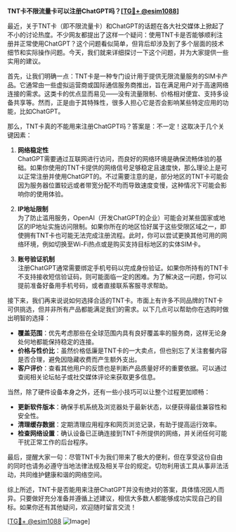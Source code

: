 **TNT卡不限流量卡可以注册ChatGPT吗？[[TG💪+ @esim1088](https://t.me/s/esim1088)]**

最近，关于TNT卡（即不限流量卡）和ChatGPT的话题在各大社交媒体上掀起了不小的讨论热度。不少网友都提出了这样一个疑问：使用TNT卡是否能够顺利注册并正常使用ChatGPT？这个问题看似简单，但背后却涉及到了多个层面的技术细节和实际操作问题。今天，我们就来详细探讨一下这个问题，并为大家提供一些实用的建议。

首先，让我们明确一点：TNT卡是一种专门设计用于提供无限流量服务的SIM卡产品。它通常由一些虚拟运营商或国际通信服务商推出，旨在满足用户对于高速网络连接的需求。这类卡的优点显而易见——没有流量限制、价格相对便宜、支持多设备共享等。然而，正是由于其特殊性，很多人担心它是否会影响某些特定应用的功能，比如ChatGPT。

那么，TNT卡真的不能用来注册ChatGPT吗？答案是：不一定！这取决于几个关键因素：

1. **网络稳定性**  
   ChatGPT需要通过互联网进行访问，而良好的网络环境是确保流畅体验的基础。如果你使用的TNT卡提供的网络信号足够稳定且速度快，那么理论上是可以正常注册并使用ChatGPT的。不过需要注意的是，部分地区的TNT卡可能会因为服务器位置较远或者带宽分配不均而导致速度变慢，这种情况下可能会影响你的使用体验。

2. **IP地址限制**  
   为了防止滥用服务，OpenAI（开发ChatGPT的企业）可能会对某些国家或地区的IP地址实施访问限制。如果你所在的地区恰好属于这些受限区域之一，即使拥有TNT卡也可能无法完成注册流程。此时，你可以尝试更换其他可用的网络环境，例如切换至Wi-Fi热点或是购买支持目标地区的实体SIM卡。

3. **账号验证机制**  
   注册ChatGPT通常需要绑定手机号码以完成身份验证。如果你所持有的TNT卡不支持接收短信验证码，则可能面临一定的困难。为了解决这一问题，你可以提前准备好备用手机号码，或者直接联系客服寻求帮助。

接下来，我们再来说说如何选择合适的TNT卡。市面上有许多不同品牌的TNT卡可供挑选，但并非所有产品都能满足我们的需求。以下几点可以帮助你在选购时做出明智的选择：

- **覆盖范围**：优先考虑那些在全球范围内具有良好覆盖率的服务商，这样无论身处何地都能保持稳定的连接。
- **价格与性价比**：虽然价格低廉是TNT卡的一大卖点，但也别忘了关注套餐内容是否合理，避免因隐藏收费而产生额外支出。
- **客户评价**：查看其他用户的反馈也是判断产品质量好坏的重要依据。可以通过查阅相关论坛帖子或社交媒体评论来获取更多信息。

当然，除了硬件设备本身之外，还有一些小技巧可以让整个过程更加顺畅：

- **更新软件版本**：确保手机系统及浏览器处于最新状态，以便获得最佳兼容性和安全性。
- **清理缓存数据**：定期清理应用程序和网页浏览记录，有助于提高运行效率。
- **检查网络设置**：确认设备已正确连接到TNT卡所提供的网络，并关闭任何可能干扰正常工作的后台程序。

最后，提醒大家一句：尽管TNT卡为我们带来了极大的便利，但在享受这份自由的同时也请务必遵守当地法律法规及相关平台的规定。切勿利用该工具从事非法活动，共同维护健康和谐的网络空间。

综上所述，TNT卡是否能用来注册ChatGPT并没有绝对的答案，具体情况因人而异。只要做好充分准备并遵循上述建议，相信大多数人都能够成功实现自己的目标。如果你还有其他疑问，欢迎随时留言交流！

[[TG💪+ @esim1088](https://t.me/s/esim1088) ![Image](https://i.postimg.cc/4NQfJmqS/Snipaste-2025-05-13-00-14-12.png)]